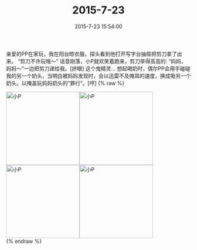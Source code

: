 ﻿---
title: "2015-7-23"
date: 2015-7-23 15:54:00
tags: 文字
categories: 妈妈
---
亲爱的PP在家玩，我在阳台晾衣服。探头看到他打开写字台抽屉把剪刀拿了出来。
“剪刀不许玩哦～”
话音刚落，小P就欢笑着跑来，剪刀举得高高的:
“妈妈，妈妈～”一边把剪刀递给我。[挤眼]
这个鬼精灵…
想起喝奶时，偶尔PP会用手碰碰我的另一个奶头，当明白被妈妈发现时，会以迅雷不及掩耳的速度，换成吸另一个奶头。以掩盖玩妈妈奶头的“罪行”。[哼]
{% raw %}
<div style="width:500 px">
<div style="float:left; width:100 px"><img src="/images/微信图片_20171011101641.jpg" width="200" alt="小P"></div>
<div style="float:left; width:100 px"><img src="/images/微信图片_20171011101654.jpg" width="200" alt="小P"></div>
<div style="float:left; width:100 px"><img src="/images/微信图片_20171011101704.jpg" width="200" alt="小P"></div>
<div style="float:left; width:100 px"><img src="/images/微信图片_20171011101713.jpg" width="200" alt="小P"></div>
<div style="clear:both"></div>
</div>
{% endraw %}
